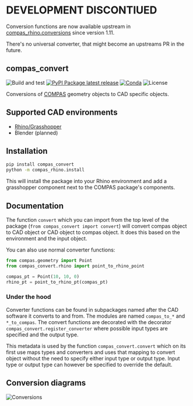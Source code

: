 # DEVELOPMENT DISCONTIUED

Conversion functions are now available upstream in
[compas_rhino.conversions](https://compas.dev/compas/1.13.3/api/compas_rhino.conversions.html)
since version 1.11.

There's no universal converter, that might become an upstreams PR in the future.

## compas_convert

![Build and test](https://github.com/biodigitalmatter/compas_convert/actions/workflows/test-build-docs-release.yaml/badge.svg)
[![PyPI Package latest release](https://img.shields.io/pypi/v/compas-convert.svg)](https://pypi.org/project/compas-convert)
[![Conda](https://img.shields.io/conda/v/conda-forge/compas_convert)](https://anaconda.org/conda-forge/compas_convert)
![License](https://img.shields.io/github/license/biodigitalmatter/compas_convert)

Conversions of [COMPAS](https://compas.dev) geometry objects to CAD specific objects.

## Supported CAD environments

* [Rhino/Grasshopper](https://www.rhino3d.com/)
* Blender (planned)

## Installation

```bash
pip install compas_convert
python -m compas_rhino.install
```

This will install the package into your Rhino environment and add a grasshopper
component next to the COMPAS package's components.

## Documentation

The function `convert` which you can import from the top level of the package
(`from compas_convert import convert`) will convert compas object to CAD object
or CAD object to compas object. It does this based on the environment and the
input object.

You can also use normal converter functions:

```python
from compas.geometry import Point
from compas_convert.rhino import point_to_rhino_point

compas_pt = Point(10, 10, 0)
rhino_pt = point_to_rhino_pt(compas_pt)
```

### Under the hood

Converter functions can be found in subpackages named after the CAD software it
converts to and from. The modules are named `compas_to_*` and `*_to_compas`. The
convert functions are decorated with the decorator
`compas_convert.register_converter` where possible input types are specified and
the output type.

This metadata is used by the function `compas_convert.convert` which on its
first use maps types and converters and uses that mapping to convert object
without the need to specify either input type or output type. Input type or
output type can however be specified to override the default.

## Conversion diagrams

![Conversions](./docs/conversion_diagram.svg)
